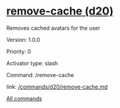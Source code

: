 # [remove-cache (d20)](/commands/d20/remove-cache.md)

Removes cached avatars for the user

Version: 1.0.0

Priority: 0

Activator type: slash

Command: /remove-cache

link: [/commands/d20/remove-cache.md](/commands/d20/remove-cache.md)



[All commands](/commands.md)